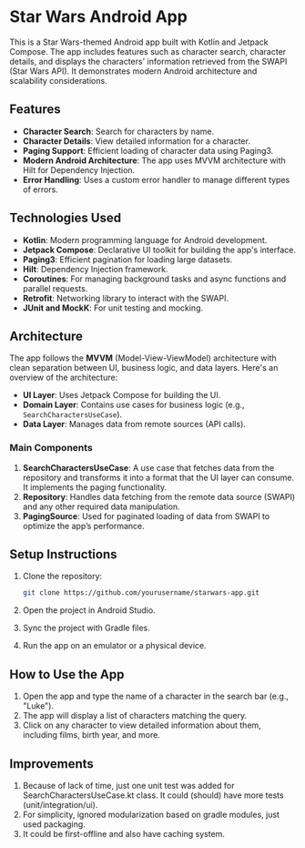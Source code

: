 # Star Wars Android App

This is a Star Wars-themed Android app built with Kotlin and Jetpack Compose. The app includes features such as character search, character details, and displays the characters' information retrieved from the SWAPI (Star Wars API). It demonstrates modern Android architecture and scalability considerations.

## Features

- **Character Search**: Search for characters by name.
- **Character Details**: View detailed information for a character.
- **Paging Support**: Efficient loading of character data using Paging3.
- **Modern Android Architecture**: The app uses MVVM architecture with Hilt for Dependency Injection.
- **Error Handling**: Uses a custom error handler to manage different types of errors.

## Technologies Used

- **Kotlin**: Modern programming language for Android development.
- **Jetpack Compose**: Declarative UI toolkit for building the app's interface.
- **Paging3**: Efficient pagination for loading large datasets.
- **Hilt**: Dependency Injection framework.
- **Coroutines**: For managing background tasks and async functions and parallel requests.
- **Retrofit**: Networking library to interact with the SWAPI.
- **JUnit and MockK**: For unit testing and mocking.

## Architecture

The app follows the **MVVM** (Model-View-ViewModel) architecture with clean separation between UI, business logic, and data layers. Here's an overview of the architecture:

- **UI Layer**: Uses Jetpack Compose for building the UI.
- **Domain Layer**: Contains use cases for business logic (e.g., `SearchCharactersUseCase`).
- **Data Layer**: Manages data from remote sources (API calls).

### Main Components

1. **SearchCharactersUseCase**: A use case that fetches data from the repository and transforms it into a format that the UI layer can consume. It implements the paging functionality.
2. **Repository**: Handles data fetching from the remote data source (SWAPI) and any other required data manipulation.
3. **PagingSource**: Used for paginated loading of data from SWAPI to optimize the app’s performance.

## Setup Instructions

1. Clone the repository:

   ```bash
   git clone https://github.com/yourusername/starwars-app.git
2. Open the project in Android Studio.

3. Sync the project with Gradle files.

4. Run the app on an emulator or a physical device.

## How to Use the App
1. Open the app and type the name of a character in the search bar (e.g., "Luke").
2. The app will display a list of characters matching the query.
3. Click on any character to view detailed information about them, including films, birth year, and more.

## Improvements
1. Because of lack of time, just one unit test was added for SearchCharactersUseCase.kt class. It could (should) have more tests (unit/integration/ui).
2. For simplicity, ignored modularization based on gradle modules, just used packaging.
3. It could be first-offline and also have caching system.
